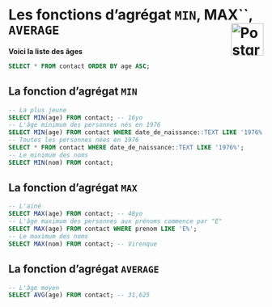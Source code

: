 # **Les fonctions d’agrégat `MIN`, MAX``, `AVERAGE`** <a href="../../"> <img src="https://upload.wikimedia.org/wikipedia/commons/2/29/Postgresql_elephant.svg" alt="PostgreSQL" title="PostgreSQL" align="right" height="64px"> </a>
**Voici la liste des âges**
```sql
SELECT * FROM contact ORDER BY age ASC;
```
## **La fonction d’agrégat `MIN`**
```sql
-- La plus jeune
SELECT MIN(age) FROM contact; -- 16yo
-- L'âge minimum des personnes nés en 1976
SELECT MIN(age) FROM contact WHERE date_de_naissance::TEXT LIKE '1976%'; -- 18yo
-- Toutes les personnes nées en 1976
SELECT * FROM contact WHERE date_de_naissance::TEXT LIKE '1976%';
-- Le minimum des noms
SELECT MIN(nom) FROM contact;
```
## La fonction d’agrégat `MAX`
```sql
-- L'ainé
SELECT MAX(age) FROM contact; -- 48yo
-- L'âge maximum des personnes aux prénoms commence par "E"
SELECT MAX(age) FROM contact WHERE prenom LIKE 'E%';
-- Le maximum des noms
SELECT MAX(nom) FROM contact; -- Virenque
```
## **La fonction d’agrégat `AVERAGE`**
```sql
-- L'âge moyen
SELECT AVG(age) FROM contact; -- 31,625
```
